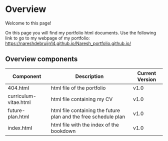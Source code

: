 # Overview

Welcome to this page!

On this page you will find my portfolio html documents.
Use the following link to go to my webpage of my portfolio: <https://nareshdebruijn14.github.io/Naresh_portfolio.github.io/>

## Overview components

| Component             | Description                                                     | Current Version |
|-----------------------|-----------------------------------------------------------------|-----------------|
| 404.html              | html file of the portfolio                                      | v1.0            |
| curriculum-vitae.html | html file containing my CV                                      | v1.0            |
| future-plan.html      | html file containing the future plan and the free schedule plan | v1.0            |
| index.html            | html file with the index of the bookdown                        | v1.0            |
